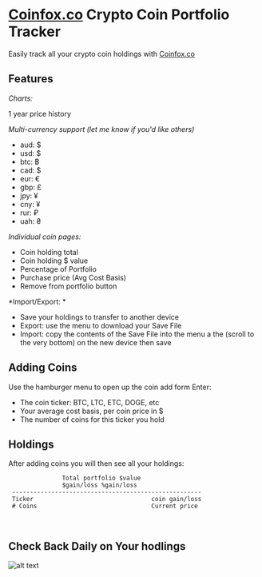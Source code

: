 # [Coinfox.co](http://coinfox.co) Crypto Coin Portfolio Tracker

Easily track all your crypto coin holdings with [Coinfox.co](http://coinfox.co)

## Features

*Charts:* 

1 year price history


*Multi-currency support (let me know if you'd like others)*

   * aud: $
   * usd: $
   * btc: ฿
   * cad: $
   * eur: €
   * gbp: £
   * jpy: ¥
   * cny: ¥
   * rur: ₽
   * uah: ₴


*Individual coin pages:*

* Coin holding total
* Coin holding $ value
* Percentage of Portfolio
* Purchase price (Avg Cost Basis)
* Remove from portfolio button


*Import/Export: *

* Save your holdings to transfer to another device 
* Export: use the menu to download your Save File
* Import: copy the contents of the Save File into the menu a the (scroll to the very bottom) on the new device then save

## Adding Coins

Use the hamburger menu to open up the coin add form
Enter:
 - The coin ticker: BTC, LTC, ETC, DOGE, etc  
 - Your average cost basis, per coin price in $
 - The number of coins for this ticker you hold

## Holdings 

After adding coins you will then see all your holdings:

```
               Total portfolio $value
               $gain/loss %gain/loss
 -----------------------------------------------------              
 Ticker                                 coin gain/loss 
 # Coins                                Current price
``` 
 
               
               
## Check Back Daily on Your hodlings

![alt text](http://i.imgur.com/3QULYvh.png "CoinFox")
